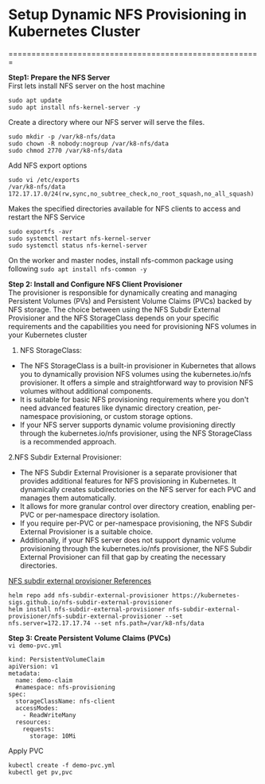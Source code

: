 # Setup Dynamic NFS Provisioning in Kubernetes Cluster
=======================================================

**Step1: Prepare the NFS Server** \
First lets install NFS server on the host machine
```
sudo apt update
sudo apt install nfs-kernel-server -y
```
Create a directory where our NFS server will serve the files.
```
sudo mkdir -p /var/k8-nfs/data
sudo chown -R nobody:nogroup /var/k8-nfs/data
sudo chmod 2770 /var/k8-nfs/data
```

Add NFS export options
```
sudo vi /etc/exports	
/var/k8-nfs/data 172.17.17.0/24(rw,sync,no_subtree_check,no_root_squash,no_all_squash)
```

Makes the specified directories available for NFS clients to access and restart the NFS Service
```
sudo exportfs -avr
sudo systemctl restart nfs-kernel-server
sudo systemctl status nfs-kernel-server
```

On the worker and master nodes, install nfs-common package using following
`sudo apt install nfs-common -y`



**Step 2: Install and Configure NFS Client Provisioner**\
The provisioner is responsible for dynamically creating and managing Persistent Volumes (PVs) and Persistent Volume Claims (PVCs) backed by NFS storage.
The choice between using the NFS Subdir External Provisioner and the NFS StorageClass depends on your specific requirements and the capabilities you need for provisioning NFS volumes in your Kubernetes cluster
1. NFS StorageClass:
- The NFS StorageClass is a built-in provisioner in Kubernetes that allows you to dynamically provision NFS volumes using the kubernetes.io/nfs provisioner. It offers a simple and straightforward way to provision NFS volumes without additional components.
- It is suitable for basic NFS provisioning requirements where you don't need advanced features like dynamic directory creation, per-namespace provisioning, or custom storage options.
- If your NFS server supports dynamic volume provisioning directly through the kubernetes.io/nfs provisioner, using the NFS StorageClass is a recommended approach.

2.NFS Subdir External Provisioner:
- The NFS Subdir External Provisioner is a separate provisioner that provides additional features for NFS provisioning in Kubernetes. It dynamically creates subdirectories on the NFS server for each PVC and manages them automatically.
- It allows for more granular control over directory creation, enabling per-PVC or per-namespace directory isolation.
- If you require per-PVC or per-namespace provisioning, the NFS Subdir External Provisioner is a suitable choice.
- Additionally, if your NFS server does not support dynamic volume provisioning through the kubernetes.io/nfs provisioner, the NFS Subdir External Provisioner can fill that gap by creating the necessary directories.

[NFS subdir external provisioner References](https://github.com/kubernetes-sigs/nfs-subdir-external-provisioner)

```
helm repo add nfs-subdir-external-provisioner https://kubernetes-sigs.github.io/nfs-subdir-external-provisioner
helm install nfs-subdir-external-provisioner nfs-subdir-external-provisioner/nfs-subdir-external-provisioner --set nfs.server=172.17.17.74 --set nfs.path=/var/k8-nfs/data
```

**Step 3: Create Persistent Volume Claims (PVCs)**\
`vi demo-pvc.yml`
```
kind: PersistentVolumeClaim
apiVersion: v1
metadata:
  name: demo-claim
  #namespace: nfs-provisioning
spec:
  storageClassName: nfs-client
  accessModes:
    - ReadWriteMany
  resources:
    requests:
      storage: 10Mi
```
Apply PVC

`kubectl create -f demo-pvc.yml` \
`kubectl get pv,pvc`
